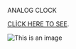 ANALOG CLOCK

 [CLİCK HERE TO SEE](https://meltem-fs.github.io/Analog-clock/).


![This is an image](https://user-images.githubusercontent.com/101893145/185675944-39a4517f-79c9-498a-842c-3a437022219f.png)

